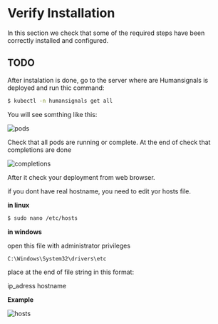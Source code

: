 # Verify Installation

In this section we check that some of the required steps have been
correctly installed and configured.

## TODO

After instalation is done, go to the server where are Humansignals is deployed and run thic command:

```sh
$ kubectl -n humansignals get all
```
You will see somthing like this:

![pods](images/kube_get_all.png)

Check that all pods are running or complete.
At the end of check that completions are done

![completions](images/completions.png)

After it check your deployment from web browser.

if you dont have real hostname, you need to edit yor hosts file.

**in linux**

```sh
$ sudo nano /etc/hosts
```

**in windows**

open this file with administrator privileges 
```sh
C:\Windows\System32\drivers\etc
```


place at the end of file string in this format:

ip_adress hostname

**Example**

![hosts](images/hosts.png)




